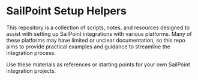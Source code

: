 # SailPoint Setup Helpers

This repository is a collection of scripts, notes, and resources designed to assist with setting up SailPoint integrations with various platforms. Many of these platforms may have limited or unclear documentation, so this repo aims to provide practical examples and guidance to streamline the integration process.

Use these materials as references or starting points for your own SailPoint integration projects.

